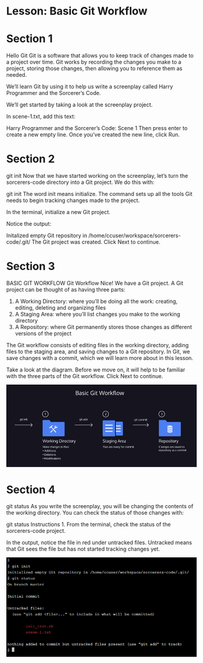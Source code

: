 <h1>Lesson: Basic Git Workflow</h1>

# Section 1
Hello Git
Git is a software that allows you to keep track of changes made to a project over time. Git works by recording the changes you make to a project, storing those changes, then allowing you to reference them as needed.

We’ll learn Git by using it to help us write a screenplay called Harry Programmer and the Sorcerer’s Code.

We’ll get started by taking a look at the screenplay project.

In scene-1.txt, add this text:

Harry Programmer and the Sorcerer’s Code: Scene 1
Then press enter to create a new empty line. Once you’ve created the new line, click Run.

# Section 2
git init
Now that we have started working on the screenplay, let’s turn the sorcerers-code directory into a Git project. We do this with:

git init
The word init means initialize. The command sets up all the tools Git needs to begin tracking changes made to the project.

In the terminal, initialize a new Git project.

Notice the output:

Initalized empty Git repository in /home/ccuser/workspace/sorcerers-code/.git/
The Git project was created. Click Next to continue.

# Section 3

BASIC GIT WORKFLOW
Git Workflow
Nice! We have a Git project. A Git project can be thought of as having three parts:

1. A Working Directory: where you’ll be doing all the work: creating, editing, deleting and organizing files
2. A Staging Area: where you’ll list changes you make to the working directory
3. A Repository: where Git permanently stores those changes as different versions of the project

The Git workflow consists of editing files in the working directory, adding files to the staging area, and saving changes to a Git repository. In Git, we save changes with a commit, which we will learn more about in this lesson.

Take a look at the diagram. Before we move on, it will help to be familiar with the three parts of the Git workflow. Click Next to continue.

<!-- <img src="https://github.com/ninjafiveo/Codecademy_Git_and_GitHub/blob/7faab5e6075c299e677e7a7a86b2e8c3ce5e9239/2_Basic_Git_Workflow/1_Lesson_Basic_Git_Workflow/Basic_Git_Workflow.png"> -->

<img src="./Basic_Git_Workflow.png">

# Section 4

git status
As you write the screenplay, you will be changing the contents of the working directory. You can check the status of those changes with:

git status
Instructions
1.
From the terminal, check the status of the sorcerers-code project.

In the output, notice the file in red under untracked files. Untracked means that Git sees the file but has not started tracking changes yet.

<img src="./Git_Status.png">


